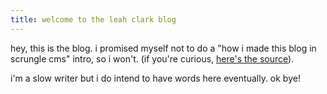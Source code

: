 ```yaml
---
title: welcome to the leah clark blog
---
```



hey, this is the blog. i promised myself not to do a "how i made this blog in
scrungle cms" intro, so i won't. (if you're curious, [here's the source][source]).

i'm a slow writer but i do intend to have words here eventually. ok bye!

[source]: https://github.com/thatcher-gaming/leah.pronounmail.com/
